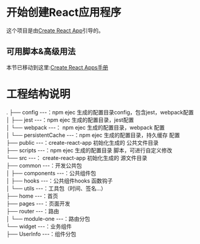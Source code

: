 # 开始创建React应用程序

这个项目是由[Create React App](https://github.com/facebook/create-react-app)引导的。

## 可用脚本&高级用法

本节已移动到这里:[Create React Apps手册](https://github.com/ahutCnRui/project-readme-file/blob/main/src/react-app-create.readme.md)

# 工程结构说明 
.
├── config  ---：npm ejec 生成的配置目录config，包含jest，webpack配置  
│ ├── jest  ---：npm ejec 生成的配置目录，jest配置  
│ └── webpack  ---：	npm ejec 生成的配置目录，webpack 配置  
│     └── persistentCache  ---：npm ejec 生成的配置目录，持久缓存 配置  
├── public  ---：create-react-app 初始化生成的 公共文件目录  
├── scripts	  ---：npm ejec 生成的配置目录 脚本，可进行自定义修改  
└── src  ---：	create-react-app 初始化生成的 源文件目录  
    ├── common  ---：开发公共包      
    │ ├── components  ---：公共组件包  
    │ ├── hooks  ---：公共组件hooks 函数钩子  
    │ └── utils  ---：工具包（时间、签名...）  
    ├── home  ---：首页  
    ├── pages  ---：页面开发  
    ├── router  ---：路由  
    │ └── module-one  ---：路由分包  
    └── widget  ---：业务组件  
        ├── UserInfo  ---：组件分包  
